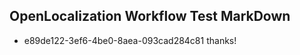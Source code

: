 ## OpenLocalization Workflow Test MarkDown
* e89de122-3ef6-4be0-8aea-093cad284c81 thanks!

<!--HONumber=Jul16_HO5-->


